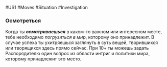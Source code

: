 #US1 #Moves #Situation #Investigation
### Осмотреться

Когда ты ***осматриваешься*** в каком-то важном или интересном месте, тебе необходимо *погрузиться в мир*, которому оно принадлежит. В случае успеха ты ухитряешься заглянуть в суть вещей, творившихся или творящихся здесь прямо сейчас. При 10+ ты можешь задать Распорядителю один вопрос из области интриг и политики мира, которому принадлежит это место.